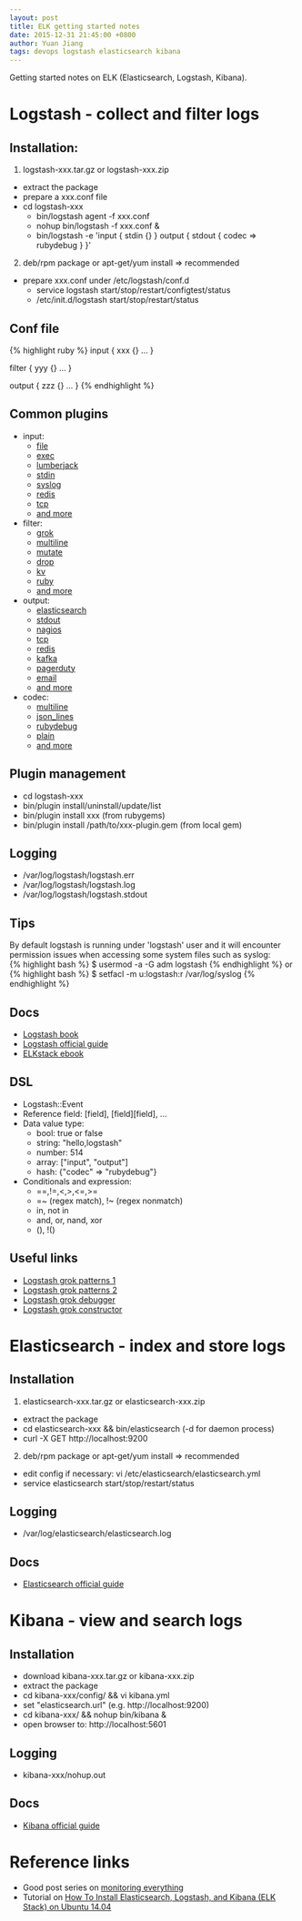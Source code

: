 ```yaml
---
layout: post
title: ELK getting started notes
date: 2015-12-31 21:45:00 +0800
author: Yuan Jiang
tags: devops logstash elasticsearch kibana
---
```


Getting started notes on ELK (Elasticsearch, Logstash, Kibana).

# Logstash - collect and filter logs

## Installation:
  1. logstash-xxx.tar.gz or logstash-xxx.zip  
  - extract the package  
  - prepare a xxx.conf file  
  - cd logstash-xxx
    - bin/logstash agent -f xxx.conf  
    - nohup bin/logstash -f xxx.conf &  
    - bin/logstash -e 'input { stdin {} } output { stdout { codec => rubydebug } }'  
  2. deb/rpm package or apt-get/yum install => recommended
  - prepare xxx.conf under /etc/logstash/conf.d
    - service logstash start/stop/restart/configtest/status
    - /etc/init.d/logstash start/stop/restart/status

## Conf file
{% highlight ruby %}
  input {
    xxx {}
    ...
  }

  filter {
    yyy {}
    ...
  }

  output {
    zzz {}
    ...
  }
{% endhighlight %}

## Common plugins
  - input:  
    - [file](https://www.elastic.co/guide/en/logstash/current/plugins-inputs-file.html)
    - [exec](https://www.elastic.co/guide/en/logstash/current/plugins-inputs-exec.html)
    - [lumberjack](https://www.elastic.co/guide/en/logstash/current/plugins-inputs-lumberjack.html)
    - [stdin](https://www.elastic.co/guide/en/logstash/current/plugins-inputs-stdin.html)
    - [syslog](https://www.elastic.co/guide/en/logstash/current/plugins-inputs-syslog.html)
    - [redis](https://www.elastic.co/guide/en/logstash/current/plugins-inputs-redis.html)
    - [tcp](https://www.elastic.co/guide/en/logstash/current/plugins-inputs-tcp.html)
    - [and more](https://www.elastic.co/guide/en/logstash/current/input-plugins.html)
  - filter:
    - [grok](https://www.elastic.co/guide/en/logstash/current/plugins-filters-grok.html)
    - [multiline](https://www.elastic.co/guide/en/logstash/current/plugins-filters-multiline.html)
    - [mutate](https://www.elastic.co/guide/en/logstash/current/plugins-filters-mutate.html)
    - [drop](https://www.elastic.co/guide/en/logstash/current/plugins-filters-drop.html)
    - [kv](https://www.elastic.co/guide/en/logstash/current/plugins-filters-kv.html)
    - [ruby](https://www.elastic.co/guide/en/logstash/current/plugins-filters-ruby.html)
    - [and more](https://www.elastic.co/guide/en/logstash/current/filter-plugins.html)
  - output:
    - [elasticsearch](https://www.elastic.co/guide/en/logstash/current/plugins-outputs-elasticsearch.html)
    - [stdout](https://www.elastic.co/guide/en/logstash/current/plugins-outputs-stdout.html)
    - [nagios](https://www.elastic.co/guide/en/logstash/current/plugins-outputs-nagios.html)
    - [tcp](https://www.elastic.co/guide/en/logstash/current/plugins-outputs-tcp.html)
    - [redis](https://www.elastic.co/guide/en/logstash/current/plugins-outputs-redis.html)
    - [kafka](https://www.elastic.co/guide/en/logstash/current/plugins-outputs-kafka.html)
    - [pagerduty](https://www.elastic.co/guide/en/logstash/current/plugins-outputs-pagerduty.html)
    - [email](https://www.elastic.co/guide/en/logstash/current/plugins-outputs-email.html)
    - [and more](https://www.elastic.co/guide/en/logstash/current/output-plugins.html)
  - codec:
    - [multiline](https://www.elastic.co/guide/en/logstash/current/plugins-codecs-multiline.html)
    - [json_lines](https://www.elastic.co/guide/en/logstash/current/plugins-codecs-json_lines.html)
    - [rubydebug](https://www.elastic.co/guide/en/logstash/current/plugins-codecs-rubydebug.html)
    - [plain](https://www.elastic.co/guide/en/logstash/current/plugins-codecs-plain.html)
    - [and more](https://www.elastic.co/guide/en/logstash/current/codec-plugins.html)

## Plugin management
  - cd logstash-xxx
  - bin/plugin install/uninstall/update/list
  - bin/plugin install xxx (from rubygems)
  - bin/plugin install /path/to/xxx-plugin.gem (from local gem)

## Logging
  - /var/log/logstash/logstash.err
  - /var/log/logstash/logstash.log
  - /var/log/logstash/logstash.stdout

## Tips
  By default logstash is running under 'logstash' user and it will encounter permission
  issues when accessing some system files such as syslog:  
  {% highlight bash %}
  $ usermod -a -G adm logstash
  {% endhighlight %}
  or
  {% highlight bash %}
  $ setfacl -m u:logstash:r /var/log/syslog
  {% endhighlight %}

## Docs
  - [Logstash book](http://www.logstashbook.com/)
  - [Logstash official guide](https://www.elastic.co/guide/en/logstash/current/index.html)
  - [ELKstack ebook](http://kibana.logstash.es/content/)

## DSL
  - Logstash::Event
  - Reference field: [field], [field][field], ...
  - Data value type:
    - bool: true or false
    - string: "hello,logstash"
    - number: 514
    - array: ["input", "output"]
    - hash: {"codec" => "rubydebug"}
  - Conditionals and expression:
    - ==,!=,<,>,<=,>=
    - =~ (regex match), !~ (regex nonmatch)
    - in, not in
    - and, or, nand, xor
    - (), !()

## Useful links
  - [Logstash grok patterns 1](https://github.com/logstash-plugins/logstash-patterns-core/tree/master/patterns)
  - [Logstash grok patterns 2](http://grokdebug.herokuapp.com/patterns)
  - [Logstash grok debugger](http://grokdebug.herokuapp.com/)
  - [Logstash grok constructor](http://grokconstructor.appspot.com/)

# Elasticsearch - index and store logs

## Installation
  1. elasticsearch-xxx.tar.gz or elasticsearch-xxx.zip
  - extract the package
  - cd elasticsearch-xxx && bin/elasticsearch (-d for daemon process)
  - curl -X GET http://localhost:9200
  2. deb/rpm package or apt-get/yum install => recommended
  - edit config if necessary: vi /etc/elasticsearch/elasticsearch.yml
  - service elasticsearch start/stop/restart/status

## Logging
  - /var/log/elasticsearch/elasticsearch.log

## Docs
  - [Elasticsearch official guide](https://www.elastic.co/guide/en/elasticsearch/reference/current/index.html)

# Kibana - view and search logs

## Installation
  - download kibana-xxx.tar.gz or kibana-xxx.zip
  - extract the package
  - cd kibana-xxx/config/ && vi kibana.yml
  - set "elasticsearch.url" (e.g. http://localhost:9200)
  - cd kibana-xxx/ && nohup bin/kibana &
  - open browser to: http://localhost:5601

## Logging
  - kibana-xxx/nohup.out

## Docs
  - [Kibana official guide](https://www.elastic.co/guide/en/kibana/current/index.html)

# Reference links
- Good post series on [monitoring everything](https://ianunruh.com/2014/05/monitor-everything.html)  
- Tutorial on [How To Install Elasticsearch, Logstash, and Kibana (ELK Stack) on Ubuntu 14.04](https://www.digitalocean.com/community/tutorials/how-to-install-elasticsearch-logstash-and-kibana-elk-stack-on-ubuntu-14-04)
